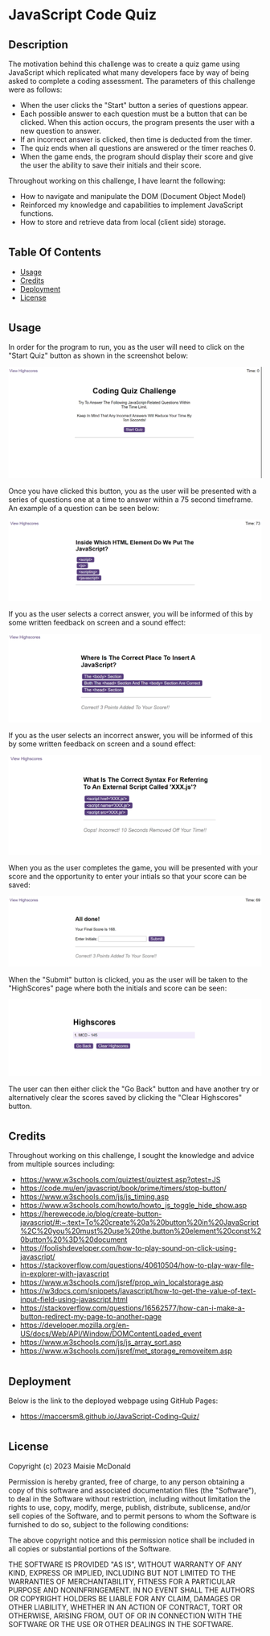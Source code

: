 # JavaScript Code Quiz

## Description
The motivation behind this challenge was to create a quiz game using JavaScript which replicated what many developers face by way of being asked to complete a coding assessment. The parameters of this challenge were as follows:
- When the user clicks the "Start" button a series of questions appear.
- Each possible answer to each question must be a button that can be clicked. When this action occurs, the program presents the user with a new question to answer.
- If an incorrect answer is clicked, then time is deducted from the timer.
- The quiz ends when all questions are answered or the timer reaches 0.
- When the game ends, the program should display their score and give the user the ability to save their initials and their score.

Throughout working on this challenge, I have learnt the following:
- How to navigate and manipulate the DOM (Document Object Model)
- Reinforced my knowledge and capabilities to implement JavaScript functions.
- How to store and retrieve data from local (client side) storage.

#
## Table Of Contents
- [Usage](#usage)
- [Credits](#credits)
- [Deployment](#deployment)
- [License](#license)

#
## Usage
In order for the program to run, you as the user will need to click on the "Start Quiz" button as shown in the screenshot below:

![alt text](./README-Imagery/Start-Screenshot.png)

Once you have clicked this button, you as the user will be presented with a series of questions one at a time to answer within a 75 second timeframe. An example of a question can be seen below:

![alt text](./README-Imagery/Question-Screenshot.png)

If you as the user selects a correct answer, you will be informed of this by some written feedback on screen and a sound effect:

![alt text](./README-Imagery/Correct-Screenshot.png)

If you as the user selects an incorrect answer, you will be informed of this by some written feedback on screen and a sound effect:

![alt text](./README-Imagery/Incorrect-Screenshot.png)

When you as the user completes the game, you will be presented with your score and the opportunity to enter your intials so that your score can be saved:

![alt text](./README-Imagery/End-Screenshot.png)

When the "Submit" button is clicked, you as the user will be taken to the "HighScores" page where both the initials and score can be seen:

![alt text](./README-Imagery/HighScores-Screenshot.png)

The user can then either click the "Go Back" button and have another try or alternatively clear the scores saved by clicking the "Clear Highscores" button.

#
## Credits
Throughout working on this challenge, I sought the knowledge and advice from multiple sources including:
- https://www.w3schools.com/quiztest/quiztest.asp?qtest=JS
- https://code.mu/en/javascript/book/prime/timers/stop-button/
- https://www.w3schools.com/js/js_timing.asp
- https://www.w3schools.com/howto/howto_js_toggle_hide_show.asp
- https://herewecode.io/blog/create-button-javascript/#:~:text=To%20create%20a%20button%20in%20JavaScript%2C%20you%20must%20use%20the,button%20element%20const%20button%20%3D%20document
- https://foolishdeveloper.com/how-to-play-sound-on-click-using-javascript/
- https://stackoverflow.com/questions/40610504/how-to-play-wav-file-in-explorer-with-javascript
- https://www.w3schools.com/jsref/prop_win_localstorage.asp
- https://w3docs.com/snippets/javascript/how-to-get-the-value-of-text-input-field-using-javascript.html
- https://stackoverflow.com/questions/16562577/how-can-i-make-a-button-redirect-my-page-to-another-page
- https://developer.mozilla.org/en-US/docs/Web/API/Window/DOMContentLoaded_event
- https://www.w3schools.com/js/js_array_sort.asp
- https://www.w3schools.com/jsref/met_storage_removeitem.asp

#
## Deployment
Below is the link to the deployed webpage using GitHub Pages:
- https://maccersm8.github.io/JavaScript-Coding-Quiz/

#
## License
Copyright (c) 2023 Maisie McDonald

Permission is hereby granted, free of charge, to any person obtaining a copy
of this software and associated documentation files (the "Software"), to deal
in the Software without restriction, including without limitation the rights
to use, copy, modify, merge, publish, distribute, sublicense, and/or sell
copies of the Software, and to permit persons to whom the Software is
furnished to do so, subject to the following conditions:

The above copyright notice and this permission notice shall be included in all
copies or substantial portions of the Software.

THE SOFTWARE IS PROVIDED "AS IS", WITHOUT WARRANTY OF ANY KIND, EXPRESS OR
IMPLIED, INCLUDING BUT NOT LIMITED TO THE WARRANTIES OF MERCHANTABILITY,
FITNESS FOR A PARTICULAR PURPOSE AND NONINFRINGEMENT. IN NO EVENT SHALL THE
AUTHORS OR COPYRIGHT HOLDERS BE LIABLE FOR ANY CLAIM, DAMAGES OR OTHER
LIABILITY, WHETHER IN AN ACTION OF CONTRACT, TORT OR OTHERWISE, ARISING FROM,
OUT OF OR IN CONNECTION WITH THE SOFTWARE OR THE USE OR OTHER DEALINGS IN THE
SOFTWARE.

